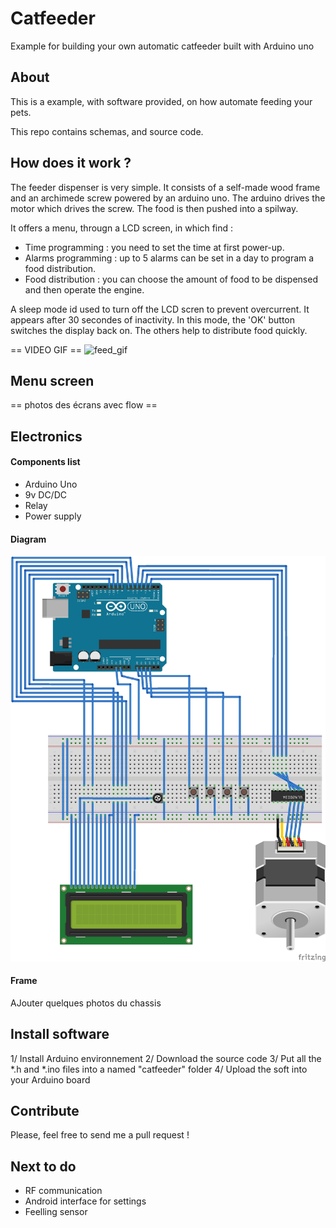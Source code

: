 # Catfeeder

Example for building your own automatic catfeeder built with Arduino uno


## About

This is a example, with software provided, on how automate feeding your pets.

This repo contains schemas, and source code.

## How does it work ?

The feeder dispenser is very simple.
It consists of a self-made wood frame and an archimede screw powered by an arduino uno.
The arduino drives the motor which drives the screw. The food is then pushed into a spilway.

It offers a menu, througn a LCD screen, in which find :
- Time programming : you need to set the time at first power-up.
- Alarms programming : up to 5 alarms can be set in a day to program a food distribution.
- Food distribution : you can choose the amount of food to be dispensed and then operate the engine.

A sleep mode id used to turn off the LCD scren to prevent overcurrent. It appears after 30 secondes of inactivity.
In this mode, the 'OK' button switches the display back on. The others help to distribute food quickly.

== VIDEO GIF ==
![feed_gif]()

## Menu screen

== photos des écrans avec flow ==

## Electronics

#### Components list
- Arduino Uno
- 9v DC/DC
- Relay
- Power supply

#### Diagram
![alt_text](https://github.com/vdbvincent/catfeeder/blob/master/schema/shema_catfeeder.jpg)

#### Frame
AJouter quelques photos du chassis

## Install software
1/ Install Arduino environnement
2/ Download the source code
3/ Put all the *.h and *.ino files into a named "catfeeder" folder
4/ Upload the soft into your Arduino board

## Contribute
Please, feel free to send me a pull request !

## Next to do
* RF communication
* Android interface for settings
* Feelling sensor
